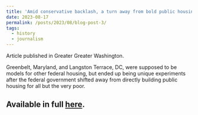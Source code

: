 ```yaml
---
title: 'Amid conservative backlash, a turn away from bold public housing experiments of the ‘30s'
date: 2023-08-17
permalink: /posts/2023/08/blog-post-3/
tags:
  - history
  - journalism
---
```

Article published in Greater Greater Washington.

Greenbelt, Maryland, and Langston Terrace, DC, were supposed to be models for other federal housing, but ended up being unique experiments after the federal government shifted away from directly building public housing for all but the very poor.

Available in full [here](https://ggwash.org/view/90663/amid-conservative-backlash-a-turn-away-from-bold-public-housing-experiments-of-the-30s).
------
